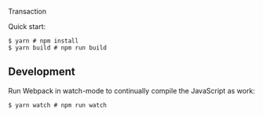 Transaction

Quick start:

```
$ yarn # npm install
$ yarn build # npm run build
````

## Development

Run Webpack in watch-mode to continually compile the JavaScript as  work:

```
$ yarn watch # npm run watch
```

